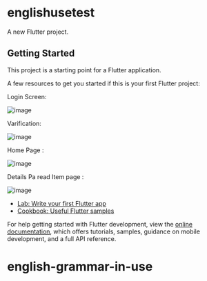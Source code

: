 # englishusetest

A new Flutter project.

## Getting Started

This project is a starting point for a Flutter application.

A few resources to get you started if this is your first Flutter project:

Login Screen:

![image](https://user-images.githubusercontent.com/62188211/226208081-060cbe84-debc-463f-b6f6-0259baadde1e.png)

Varification:

![image](https://user-images.githubusercontent.com/62188211/226208184-539aff3c-fec1-4d25-ac86-63d855759f36.png)

Home Page :

![image](https://user-images.githubusercontent.com/62188211/226208319-d9f8468a-1097-40d1-8057-2b3f05e0a612.png)

Details Pa read Item page :

![image](https://user-images.githubusercontent.com/62188211/226208364-9e31bd3e-8a15-4cc3-93ed-88f452e27089.png)


- [Lab: Write your first Flutter app](https://docs.flutter.dev/get-started/codelab)
- [Cookbook: Useful Flutter samples](https://docs.flutter.dev/cookbook)

For help getting started with Flutter development, view the
[online documentation](https://docs.flutter.dev/), which offers tutorials,
samples, guidance on mobile development, and a full API reference.
# english-grammar-in-use

